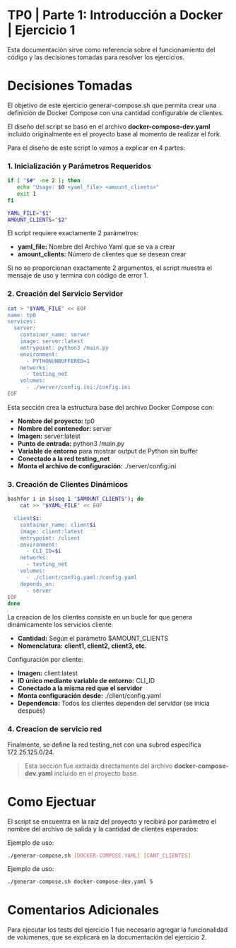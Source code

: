 # TP0 | Parte 1: Introducción a Docker | Ejercicio 1

Esta documentación sirve como referencia sobre el funcionamiento del código y las decisiones tomadas para resolver los ejercicios.

# Decisiones Tomadas
El objetivo de este ejercicio generar-compose.sh que permita crear una definición de Docker Compose con una cantidad configurable de clientes.

El diseño del script se basó en el archivo **docker-compose-dev.yaml** incluido originalmente en el proyecto base al momento de realizar el fork.

Para el diseño de este script lo vamos a explicar en 4 partes:

### 1. Inicialización y Parámetros Requeridos

```bash
if [ "$#" -ne 2 ]; then
   echo "Usage: $0 <yaml_file> <amount_clients>"
   exit 1
fi

YAML_FILE="$1"
AMOUNT_CLIENTS="$2"
```
El script requiere exactamente 2 parámetros:

- **yaml_file:** Nombre del Archivo Yaml que se va a crear
- **amount_clients:** Número de clientes que se desean crear

Si no se proporcionan exactamente 2 argumentos, el script muestra el mensaje de uso y termina con código de error 1.

### 2. Creación del Servicio Servidor
```bash
cat > "$YAML_FILE" << EOF
name: tp0
services:
  server:
    container_name: server
    image: server:latest
    entrypoint: python3 /main.py
    environment:
      - PYTHONUNBUFFERED=1
    networks:
      - testing_net
    volumes:
      - ./server/config.ini:/config.ini
EOF
```
Esta sección crea la estructura base del archivo Docker Compose con:

- **Nombre del proyecto:** tp0
- **Nombre del contenedor:** server
- **Imagen:** server:latest
- **Punto de entrada:** python3 /main.py
- **Variable de entorno** para mostrar output de Python sin buffer
- **Conectado a la red testing_net**
- **Monta el archivo de configuración:** ./server/config.ini


### 3. Creación de Clientes Dinámicos
```bash
bashfor i in $(seq 1 "$AMOUNT_CLIENTS"); do
    cat >> "$YAML_FILE" << EOF

  client$i:
    container_name: client$i
    image: client:latest
    entrypoint: /client
    environment:
      - CLI_ID=$i
    networks:
      - testing_net
    volumes:
      - ./client/config.yaml:/config.yaml
    depends_on:
      - server
EOF
done
```
La creacion de los clientes consiste en un bucle for que genera dinámicamente los servicios cliente:

- **Cantidad:** Según el parámetro $AMOUNT_CLIENTS
- **Nomenclatura:** __client1, client2, client3, etc.__

Configuración por cliente:

- **Imagen:** client:latest
- **ID único mediante variable de entorno:** CLI_ID
- **Conectado a la misma red que el servidor**
- **Monta configuración desde:** ./client/config.yaml
- **Dependencia:** Todos los clientes dependen del servidor (se inicia después)

### 4. Creacion de servicio red

Finalmente, se define la red testing_net con una subred específica 172.25.125.0/24.

> Esta sección fue extraída directamente del archivo **docker-compose-dev.yaml** incluido en el proyecto base.


# Como Ejectuar

El script se encuentra en la raíz del proyecto y recibirá por parámetro el nombre del archivo de salida y la cantidad de clientes esperados:

Ejemplo de uso:
```bash
./generar-compose.sh [DOCKER-COMPOSE.YAML] [CANT_CLIENTES]
```

Ejemplo de uso:
```bash
./generar-compose.sh docker-compose-dev.yaml 5
```

# Comentarios Adicionales
Para ejecutar los tests del ejercicio 1 fue necesario agregar la funcionalidad de volúmenes, que se explicará en la documentación del ejercicio 2.